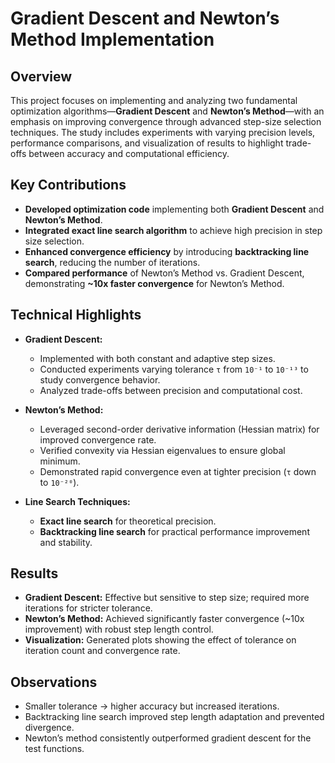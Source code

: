 
# Gradient Descent and Newton’s Method Implementation

## Overview
This project focuses on implementing and analyzing two fundamental optimization algorithms—**Gradient Descent** and **Newton’s Method**—with an emphasis on improving convergence through advanced step-size selection techniques. The study includes experiments with varying precision levels, performance comparisons, and visualization of results to highlight trade-offs between accuracy and computational efficiency.

## Key Contributions
- **Developed optimization code** implementing both **Gradient Descent** and **Newton’s Method**.  
- **Integrated exact line search algorithm** to achieve high precision in step size selection.  
- **Enhanced convergence efficiency** by introducing **backtracking line search**, reducing the number of iterations.  
- **Compared performance** of Newton’s Method vs. Gradient Descent, demonstrating **~10x faster convergence** for Newton’s Method.  

## Technical Highlights
- **Gradient Descent:**
  - Implemented with both constant and adaptive step sizes.  
  - Conducted experiments varying tolerance `τ` from `10⁻¹` to `10⁻¹³` to study convergence behavior.  
  - Analyzed trade-offs between precision and computational cost.  

- **Newton’s Method:**
  - Leveraged second-order derivative information (Hessian matrix) for improved convergence rate.  
  - Verified convexity via Hessian eigenvalues to ensure global minimum.  
  - Demonstrated rapid convergence even at tighter precision (`τ` down to `10⁻²⁰`).  

- **Line Search Techniques:**
  - **Exact line search** for theoretical precision.  
  - **Backtracking line search** for practical performance improvement and stability.  

## Results
- **Gradient Descent:** Effective but sensitive to step size; required more iterations for stricter tolerance.  
- **Newton’s Method:** Achieved significantly faster convergence (~10x improvement) with robust step length control.  
- **Visualization:** Generated plots showing the effect of tolerance on iteration count and convergence rate.  

## Observations
- Smaller tolerance → higher accuracy but increased iterations.  
- Backtracking line search improved step length adaptation and prevented divergence.  
- Newton’s method consistently outperformed gradient descent for the test functions.








